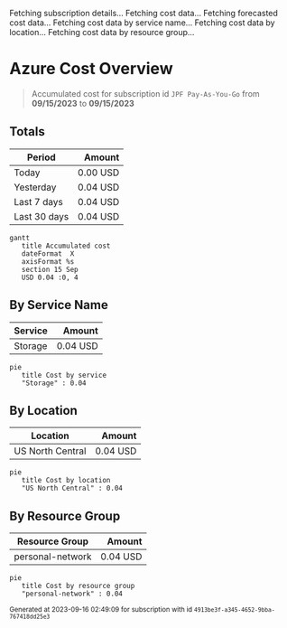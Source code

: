 Fetching subscription details...
Fetching cost data...
Fetching forecasted cost data...
Fetching cost data by service name...
Fetching cost data by location...
Fetching cost data by resource group...
# Azure Cost Overview

> Accumulated cost for subscription id `JPF Pay-As-You-Go` from **09/15/2023** to **09/15/2023**

## Totals

|Period|Amount|
|---|---:|
|Today|0.00 USD|
|Yesterday|0.04 USD|
|Last 7 days|0.04 USD|
|Last 30 days|0.04 USD|

```mermaid
gantt
   title Accumulated cost
   dateFormat  X
   axisFormat %s
   section 15 Sep
   USD 0.04 :0, 4
```

## By Service Name

|Service|Amount|
|---|---:|
|Storage|0.04 USD|

```mermaid
pie
   title Cost by service
   "Storage" : 0.04
```

## By Location

|Location|Amount|
|---|---:|
|US North Central|0.04 USD|

```mermaid
pie
   title Cost by location
   "US North Central" : 0.04
```

## By Resource Group

|Resource Group|Amount|
|---|---:|
|personal-network|0.04 USD|

```mermaid
pie
   title Cost by resource group
   "personal-network" : 0.04
```

<sup>Generated at 2023-09-16 02:49:09 for subscription with id `4913be3f-a345-4652-9bba-767418dd25e3`</sup>
